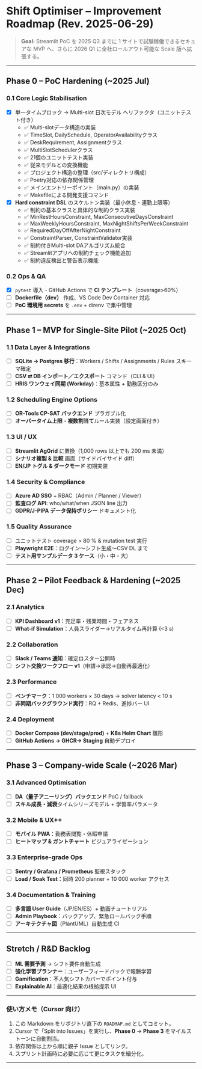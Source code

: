 # Shift Optimiser – Improvement Roadmap (Rev. 2025-06-29)

> **Goal:** Streamlit PoC を 2025 Q3 までに 1 サイトで試験稼働できるセキュアな MVP へ、さらに 2026 Q1 に全社ロールアウト可能な Scale 版へ拡張する。

---

## Phase 0 – PoC Hardening (~2025 Jul)
### 0.1 Core Logic Stabilisation
- [x] 単一タイムブロック → Multi-slot 日次モデル へリファクタ（ユニットテスト付き）
  - ✅ Multi-slotデータ構造の実装
  - ✅ TimeSlot, DailySchedule, OperatorAvailabilityクラス
  - ✅ DeskRequirement, Assignmentクラス
  - ✅ MultiSlotSchedulerクラス
  - ✅ 21個のユニットテスト実装
  - ✅ 従来モデルとの変換機能
  - ✅ プロジェクト構造の整理（src/ディレクトリ構成）
  - ✅ Poetry対応の依存関係管理
  - ✅ メインエントリーポイント（main.py）の実装
  - ✅ Makefileによる開発支援コマンド
- [x] **Hard constraint DSL** のスケルトン実装（最小休息・連勤上限等）
  - ✅ 制約の基本クラスと具体的な制約クラス実装
  - ✅ MinRestHoursConstraint, MaxConsecutiveDaysConstraint
  - ✅ MaxWeeklyHoursConstraint, MaxNightShiftsPerWeekConstraint
  - ✅ RequiredDayOffAfterNightConstraint
  - ✅ ConstraintParser, ConstraintValidator実装
  - ✅ 制約付きMulti-slot DAアルゴリズム統合
  - ✅ Streamlitアプリへの制約チェック機能追加
  - ✅ 制約違反検出と警告表示機能

### 0.2 Ops & QA
- [x] `pytest` 導入・GitHub Actions で **CI テンプレート**（coverage>60%）
- [ ] **Dockerfile（dev）** 作成、VS Code Dev Container 対応  
- [ ] **PoC 環境用 secrets** を `.env` + direnv で集中管理

---

## Phase 1 – MVP for Single-Site Pilot (~2025 Oct)
### 1.1 Data Layer & Integrations
- [ ] **SQLite → Postgres 移行**：Workers / Shifts / Assignments / Rules スキーマ確定
- [ ] **CSV ⇄ DB インポート／エクスポート** コマンド（CLI & UI）
- [ ] **HRIS ワンウェイ同期 (Workday)**：基本属性 + 勤務区分のみ

### 1.2 Scheduling Engine Options
- [ ] **OR-Tools CP-SAT バックエンド** プラガブル化
- [ ] **オーバータイム上限**・**複数割当て**ルール実装（設定画面付き）

### 1.3 UI / UX
- [ ] **Streamlit AgGrid** に置換（1,000 rows 以上でも 200 ms 未満）
- [ ] **シナリオ複製 & 比較** 画面（サイドバイサイド diff）
- [ ] **EN/JP トグル & ダークモード** 初期実装

### 1.4 Security & Compliance
- [ ] **Azure AD SSO** + RBAC（Admin / Planner / Viewer）
- [ ] **監査ログ API**: who/what/when JSON line 出力
- [ ] **GDPR/J-PIPA データ保持ポリシー** ドキュメント化

### 1.5 Quality Assurance
- [ ] ユニットテスト coverage > 80 % & mutation test 実行
- [ ] **Playwright E2E**：ログイン〜シフト生成〜CSV DL まで
- [ ] **テスト用サンプルデータ 3 ケース**（小・中・大）

---

## Phase 2 – Pilot Feedback & Hardening (~2025 Dec)
### 2.1 Analytics
- [ ] **KPI Dashboard v1**：充足率・残業時間・フェアネス
- [ ] **What-if Simulation**：人員スライダー→リアルタイム再計算 (<3 s)

### 2.2 Collaboration
- [ ] **Slack / Teams 通知**：確定ロスター公開時
- [ ] **シフト交換ワークフロー v1**（申請→承認→自動再最適化）

### 2.3 Performance
- [ ] **ベンチマーク**：1 000 workers × 30 days → solver latency < 10 s
- [ ] **非同期バックグラウンド実行**：RQ + Redis、進捗バー UI

### 2.4 Deployment
- [ ] **Docker Compose (dev/stage/prod)** + **K8s Helm Chart** 雛形
- [ ] **GitHub Actions → GHCR→ Staging** 自動デプロイ

---

## Phase 3 – Company-wide Scale (~2026 Mar)
### 3.1 Advanced Optimisation
- [ ] **DA（量子アニーリング）バックエンド** PoC / fallback
- [ ] **スキル成長・減衰**タイムシリーズモデル + 学習率パラメータ

### 3.2 Mobile & UX++
- [ ] **モバイル PWA**：勤務表閲覧・休暇申請
- [ ] **ヒートマップ & ガントチャート** ビジュアライゼーション

### 3.3 Enterprise-grade Ops
- [ ] **Sentry / Grafana / Prometheus** 監視スタック
- [ ] **Load / Soak Test**：同時 200 planner + 10 000 worker アクセス

### 3.4 Documentation & Training
- [ ] **多言語 User Guide**（JP/EN/ES）+ 動画チュートリアル
- [ ] **Admin Playbook**：バックアップ、緊急ロールバック手順
- [ ] **アーキテクチャ図**（PlantUML）自動生成 CI

---

## Stretch / R&D Backlog
- [ ] **ML 需要予測** → シフト要件自動生成
- [ ] **強化学習プランナー**：ユーザーフィードバックで報酬学習
- [ ] **Gamification**：不人気シフトカバーでポイント付与
- [ ] **Explainable AI**：最適化結果の根拠提示 UI

---

### 使い方メモ（Cursor 向け）
1. この Markdown をリポジトリ直下の `ROADMAP.md` としてコミット。  
2. Cursor で「Split into Issues」を実行し、**Phase 0** → **Phase 3** をマイルストーンに自動割当。  
3. 依存関係は上から順に親子 Issue としてリンク。  
4. スプリント計画時に必要に応じて更にタスクを細分化。  

---
